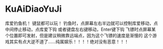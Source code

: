 # KuAiDiaoYuJi
库爱钓鱼机！
键鼠都可以玩！
钓鱼时，点屏幕左右半边就可以控制库爱移动，点中间停止移动，点库爱下钩
或者键盘左右键移动，Enter键下钩
飞镖时点屏幕某个位置即可发射，但是建议稍微靠远端点，因为这个飞镖的速度是渐慢的
这个游戏其实有点大逆不道了……纯属娱乐！！！！绝对没有恶意！！！
